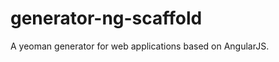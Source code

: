 generator-ng-scaffold
=====================

A yeoman generator for web applications based on AngularJS.
